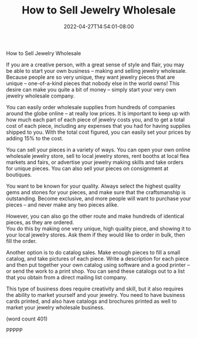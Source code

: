 ﻿---
title: "How to Sell Jewelry Wholesale"
date: 2022-04-27T14:54:01-08:00
description: "Jewelry Wholesale Tips for Web Success"
featured_image: "/images/Jewelry Wholesale.jpg"
tags: ["Jewelry Wholesale"]
---

How to Sell Jewelry Wholesale

If you are a creative person, with a great sense of 
style and flair, you may be able to start your own 
business – making and selling jewelry wholesale. 
Because people are so very unique, they want 
jewelry pieces that are unique – one-of-a-kind 
pieces that nobody else in the world owns! This 
desire can make you quite a bit of money – 
simply start your very own jewelry wholesale 
company.

You can easily order wholesale supplies from 
hundreds of companies around the globe online – 
at really low prices. It is important to keep up with 
how much each part of each piece of jewelry costs 
you, and to get a total cost of each piece, including 
any expenses that you had for having supplies 
shipped to you. With the total cost figured, you can 
easily set your prices by adding 15% to the cost. 

You can sell your pieces in a variety of ways. You 
can open your own online wholesale jewelry store, 
sell to local jewelry stores, rent booths at local flea 
markets and fairs, or advertise your jewelry making 
skills and take orders for unique pieces. You can 
also sell your pieces on consignment at boutiques.

You want to be known for your quality. Always 
select the highest quality gems and stones for your 
pieces, and make sure that the craftsmanship is 
outstanding. Become exclusive, and more people 
will want to purchase your pieces – and never make 
any two pieces alike. 

However, you can also go the other route and make 
hundreds of identical pieces, as they are ordered.  
You do this by making one very unique, high quality 
piece, and showing it to your local jewelry stores. 
Ask them if they would like to order in bulk, then fill 
the order. 

Another option is to do catalog sales. Make enough 
pieces to fill a small catalog, and take pictures of 
each piece. Write a description for each piece and 
then put together your own catalog using software 
and a good printer – or send the work to a print 
shop. You can send these catalogs out to a list 
that you obtain from a direct mailing list company.

This type of business does require creativity and 
skill, but it also requires the ability to market 
yourself and your jewelry. You need to have 
business cards printed, and also have catalogs and 
brochures printed as well to market your jewelry 
wholesale business.

(word count 401)

PPPPP

